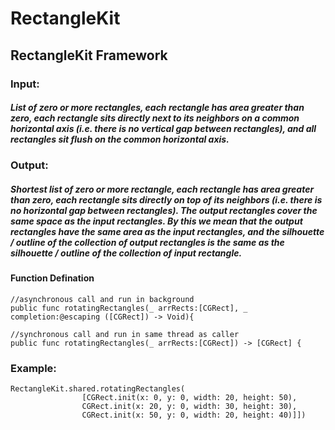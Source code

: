 
# RectangleKit


## RectangleKit Framework

### Input: 
##### List of zero or more rectangles, each rectangle has area greater than zero, each rectangle sits directly next to its neighbors on a common horizontal axis (i.e. there is no vertical gap between rectangles), and all rectangles sit flush on the common horizontal axis.

### Output: 
##### Shortest list of zero or more rectangle, each rectangle has area greater than zero, each rectangle sits directly on top of its neighbors (i.e. there is no horizontal gap between rectangles).  The output rectangles cover the same space as the input rectangles. By this we mean that the output rectangles have the same area as the input rectangles, and the silhouette / outline of the collection of output rectangles is the same as the silhouette / outline of the collection of input rectangle.

#### Function Defination 

```
//asynchronous call and run in background
public func rotatingRectangles(_ arrRects:[CGRect], _ completion:@escaping ([CGRect]) -> Void){
```

```
//synchronous call and run in same thread as caller 
public func rotatingRectangles(_ arrRects:[CGRect]) -> [CGRect] {
```

### Example: 
```
RectangleKit.shared.rotatingRectangles(
                [CGRect.init(x: 0, y: 0, width: 20, height: 50),
                CGRect.init(x: 20, y: 0, width: 30, height: 30),
                CGRect.init(x: 50, y: 0, width: 20, height: 40)]])
```

